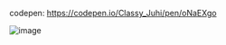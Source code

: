 codepen: https://codepen.io/Classy_Juhi/pen/oNaEXgo

![image](https://github.com/ClassyJuhi/CSS-Design-Lab/assets/103419567/6d806c3c-64c4-411d-8676-108c04318171)
